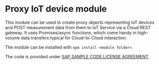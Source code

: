 # Proxy IoT device module

This module can be used to create proxy objects representing IoT devices
and POST measurement data from them to IoT Service via a Cloud REST gateway.
It uses Promises/async functions, which come handy in high-volume data transfers
typical for Cloud-to-Cloud interaction.

The module can be installed with `npm install <module folder>`.

The code is provided under [SAP SAMPLE CODE LICENSE AGREEMENT](./LICENSE).